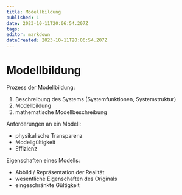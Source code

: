 ```yaml
---
title: Modellbildung
published: 1
date: 2023-10-11T20:06:54.207Z
tags: 
editor: markdown
dateCreated: 2023-10-11T20:06:54.207Z
---
```


# Modellbildung

Prozess der Modellbildung:

1. Beschreibung des Systems (Systemfunktionen, Systemstruktur)
2. Modellbildung
3. mathematische Modellbeschreibung

Anforderungen an ein Modell:

- physikalische Transparenz
- Modellgültigkeit
- Effizienz

Eigenschaften eines Modells:

- Abbild / Repräsentation der Realität
- wesentliche Eigenschaften des Originals
- eingeschränkte Gültigkeit
